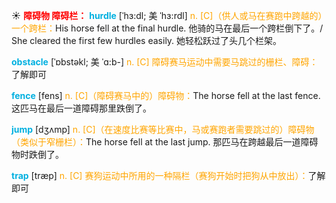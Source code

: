 ☀ <font color="red">**障碍物 障碍栏：**</font>
<font color="sky blue">**hurdle**</font> [ˈhɜ:dl; 美 ˈhɜ:rdl]
<font color="orange">n. [C]（供人或马在赛跑中跨越的）一个跨栏：</font>His horse fell at the final hurdle. 他骑的马在最后一个跨栏倒下了。/ She cleared the first few hurdles easily. 她轻松跃过了头几个栏架。
          
<font color="sky blue">**obstacle**</font> [ˈɒbstəkl; 美 ˈɑ:b-]
<font color="orange">n. [C] 障碍赛马运动中需要马跳过的栅栏、障碍：</font>了解即可

<font color="sky blue">**fence**</font> [fens] 
<font color="orange">n. [C]（障碍赛马中的）障碍物：</font>The horse fell at the last fence. 这匹马在最后一道障碍那里跌倒了。

<font color="sky blue">**jump**</font> [dӡʌmp] 
<font color="orange">n. [C]（在速度比赛等比赛中，马或赛跑者需要跳过的）障碍物（类似于窄栅栏）：</font>The horse fell at the last jump. 那匹马在跨越最后一道障碍物时跌倒了。

<font color="sky blue">**trap**</font> [træp] 
<font color="orange">n. [C] 赛狗运动中所用的一种隔栏（赛狗开始时把狗从中放出）：</font>了解即可
